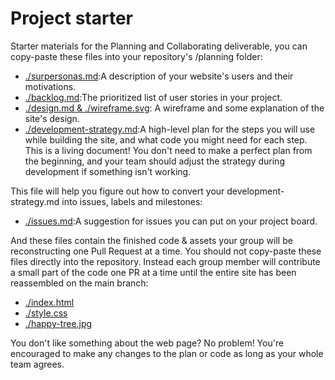 # Project starter

Starter materials for the Planning and Collaborating deliverable, you can copy-paste these files into your repository's /planning folder:

- [./surpersonas.md](../package.jsonttps://github.com/HackYourFutureBelgium/workflows/blob/master/project-starter/user-personas.md):A description of your website's users and their motivations.
- [./backlog.md](https://github.com/HackYourFutureBelgium/workflows/blob/master/project-starter/backlog.md):The prioritized list of user stories in your project.
- [./design.md & ./wireframe.svg](): A wireframe and some explanation of the site's design.
- [./development-strategy.md](https://github.com/HackYourFutureBelgium/workflows/blob/master/project-starter/development-strategy.md):A high-level plan for the steps you will use while building the site, and what code you might need for each step. This is a living document! You don't need to make a perfect plan from the beginning, and your team should adjust the strategy during development if something isn't working.
  
This file will help you figure out how to convert your development-strategy.md into issues, labels and milestones:
- [./issues.md](https://github.com/HackYourFutureBelgium/workflows/blob/master/project-starter/issues.md):A suggestion for issues you can put on your project board.

And these files contain the finished code & assets your group will be reconstructing one Pull Request at a time. You should not copy-paste these files directly into the repository. Instead each group member will contribute a small part of the code one PR at a time until the entire site has been reassembled on the main branch:


- [./index.html](https://github.com/HackYourFutureBelgium/workflows/blob/master/project-starter/index.html)
- [./style.css](https://github.com/HackYourFutureBelgium/workflows/blob/master/project-starter/styles.css)
- [./happy-tree.jpg](https://github.com/HackYourFutureBelgium/workflows/blob/master/project-starter/happy-tree.jpg)


You don't like something about the web page? No problem! You're encouraged to make any changes to the plan or code as long as your whole team agrees.